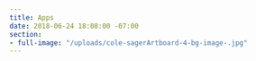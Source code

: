 ```yaml
---
title: Apps
date: 2018-06-24 18:08:00 -07:00
section:
- full-image: "/uploads/cole-sagerArtboard-4-bg-image-.jpg"
---
```


